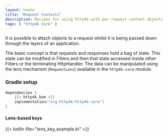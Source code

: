 ```yaml
---
layout: howto
title: "Request Contexts"
description: Recipes for using http4k with per-request context objects
tags: [ "http4k Core" ]
---
```


It is possible to attach objects to a request whilst it is being passed down through the layers of an application.

[//]: # (The system uses the http4k Lens system to attach arbitrary data to the request, which can then be accessed by any part of the application that has access to the request. Typically this is used for attaching things like request IDs, authorised user principals, or other context-specific data. Under the covers this is just a non-typesafe map attached to an implementation of `Request`, but the Lens system provides a typesafe way to interact with it.)

The basic concept is that requests and responses hold a bag of state. This state can be modified in Filters and then 
that state accessed inside other Filters or the terminating HttpHandler. The data can be manipulated using the lens mechanism (`RequestLens`) available in the `http4k-core` module.

### Gradle setup

```kotlin
dependencies {
    {{< http4k_bom >}}
    implementation("org.http4k:http4k-core")
}
```

#### Lens-based keys 

{{< kotlin file="lens_key_example.kt" >}}
